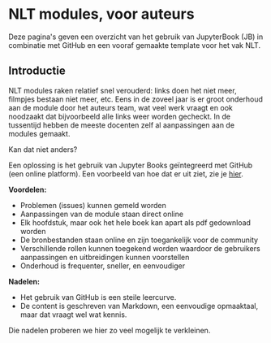 # NLT modules, voor auteurs

Deze pagina's geven een overzicht van het gebruik van JupyterBook (JB) in combinatie met GitHub en een vooraf gemaakte template voor het vak NLT.

## Introductie
NLT modules raken relatief snel verouderd: links doen het niet meer, filmpjes bestaan niet meer, etc. Eens in de zoveel jaar is er groot onderhoud aan de module door het auteurs team, wat veel werk vraagt en ook noodzaakt dat bijvoorbeeld alle links weer worden gecheckt. In de tussentijd hebben de meeste docenten zelf al aanpassingen aan de modules gemaakt.

Kan dat niet anders?

Een oplossing is het gebruik van Jupyter Books geïntegreerd met GitHub (een online platform). Een voorbeeld van hoe dat er uit ziet, zie je [hier](https://nlt-modules.github.io/Schakelmodule/).

**Voordelen:**
*  Problemen (issues) kunnen gemeld worden 
*  Aanpassingen van de module staan direct online 
*  Elk hoofdstuk, maar ook het hele boek kan apart als pdf gedownload worden 
*  De bronbestanden staan online en zijn toegankelijk voor de community 
*  Verschillende rollen kunnen toegekend worden waardoor de gebruikers aanpassingen en uitbreidingen kunnen voorstellen 
*  Onderhoud is frequenter, sneller, en eenvoudiger

**Nadelen:**
* Het gebruik van GitHub is een steile leercurve. 
* De content is geschreven van Markdown, een eenvoudige opmaaktaal, maar dat vraagt wel wat kennis.

Die nadelen proberen we hier zo veel mogelijk te verkleinen.